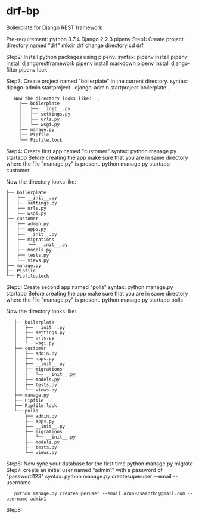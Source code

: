 # drf-bp
Boilerplate for Django REST framework

Pre-requirement:
       python 3.7.4
       Django 2.2.3
       pipenv
Step1: Create project directory named "drf"
              mkdir drf
       change directory
              cd drf
              
Step2: Install python packages using pipenv.
              syntax: pipenv install <package-name>
       pipenv install djangorestframework 
       pipenv install markdown
       pipenv install django-filter
       pipenv lock
       
Step3: Create project named "boilerplate" in the current directory.
              syntax: django-admin startproject <new-project-name> .
       django-admin startproject boilerplate .
       
       Now the directory looks like:  .
         ├── boilerplate
         │   ├── __init__.py
         │   ├── settings.py
         │   ├── urls.py
         │   └── wsgi.py
         ├── manage.py
         ├── Pipfile
         └── Pipfile.lock

Step4: Create first app named "customer"
       syntax: python manage.py startapp <app-name>
  Before creating the app make sure that you are in same directory where the file "manage.py" is present.
       python manage.py startapp customer
  
  Now the directory looks like:
  
    ├── boilerplate
    │   ├── __init__.py
    │   ├── settings.py
    │   ├── urls.py
    │   └── wsgi.py
    ├── customer
    │   ├── admin.py
    │   ├── apps.py
    │   ├── __init__.py
    │   ├── migrations
    │   │   └── __init__.py
    │   ├── models.py
    │   ├── tests.py
    │   └── views.py
    ├── manage.py
    ├── Pipfile
    └── Pipfile.lock

Step5: Create second app named "polls"
              syntax: python manage.py startapp <app-name>
       Before creating the app make sure that you are in same directory where the file "manage.py" is present.
              python manage.py startapp polls
       
 Now the directory looks like:
       
       ├── boilerplate
       │   ├── __init__.py
       │   ├── settings.py
       │   ├── urls.py
       │   └── wsgi.py
       ├── customer
       │   ├── admin.py
       │   ├── apps.py
       │   ├── __init__.py
       │   ├── migrations
       │   │   └── __init__.py
       │   ├── models.py
       │   ├── tests.py
       │   └── views.py
       ├── manage.py
       ├── Pipfile
       ├── Pipfile.lock
       └── polls
           ├── admin.py
           ├── apps.py
           ├── __init__.py
           ├── migrations
           │   └── __init__.py
           ├── models.py
           ├── tests.py
           └── views.py
Step6: Now sync your database for the first time
              python manage.py migrate
Step7:  create an initial user named "admin1" with a password of "password123"
              syntax: python manage.py createsuperuser --email <email> --username <username>
       
       python manage.py createsuperuser --email arun92saanthi@gmail.com --username admin1
Step8: 
